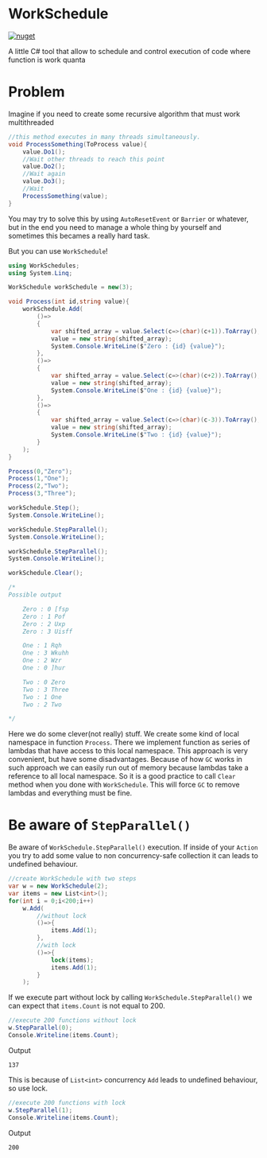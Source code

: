# WorkSchedule
[![nuget](https://img.shields.io/nuget/v/Kemsekov.WorkSchedule.svg)](https://www.nuget.org/packages/Kemsekov.WorkSchedule/) 

A little C# tool that allow to schedule and control execution of code where function is work quanta
# Problem
Imagine if you need to create some recursive algorithm that must work multithreaded
```cs
//this method executes in many threads simultaneously.
void ProcessSomething(ToProcess value){
    value.Do1();
    //Wait other threads to reach this point
    value.Do2();
    //Wait again
    value.Do3();
    //Wait
    ProcessSomething(value);
}
```
You may try to solve this by using `AutoResetEvent` or `Barrier` or whatever, but in the end you
need to manage a whole thing by yourself and sometimes this becames a really hard task.

But you can use `WorkSchedule`!

```cs
using WorkSchedules;
using System.Linq;

WorkSchedule workSchedule = new(3);

void Process(int id,string value){
    workSchedule.Add(
        ()=>
        {
            var shifted_array = value.Select(c=>(char)(c+1)).ToArray();
            value = new string(shifted_array);
            System.Console.WriteLine($"Zero : {id} {value}");
        },
        ()=>
        {
            var shifted_array = value.Select(c=>(char)(c+2)).ToArray();
            value = new string(shifted_array);
            System.Console.WriteLine($"One : {id} {value}");
        },
        ()=>
        {
            var shifted_array = value.Select(c=>(char)(c-3)).ToArray();
            value = new string(shifted_array);
            System.Console.WriteLine($"Two : {id} {value}");
        }
    );
}

Process(0,"Zero");
Process(1,"One");
Process(2,"Two");
Process(3,"Three");

workSchedule.Step();
System.Console.WriteLine();

workSchedule.StepParallel();
System.Console.WriteLine();

workSchedule.StepParallel();
System.Console.WriteLine();

workSchedule.Clear();

/*
Possible output

    Zero : 0 [fsp
    Zero : 1 Pof
    Zero : 2 Uxp
    Zero : 3 Uisff

    One : 1 Rqh
    One : 3 Wkuhh
    One : 2 Wzr
    One : 0 ]hur

    Two : 0 Zero
    Two : 3 Three
    Two : 1 One
    Two : 2 Two

*/
```
Here we do some clever(not really) stuff.
We create some kind of local namespace in function `Process`. There we implement function as series of lambdas that have access
to this local namespace. This approach is very convenient, but have some disadvantages.
Because of how `GC` works in such approach we can easily run out of memory because lambdas take a reference to all local namespace. 
So it is a good practice to call `Clear` method when you done with `WorkSchedule`. This will force `GC` to remove lambdas and
everything must be fine.

# Be aware of `StepParallel()` 

Be aware of `WorkSchedule.StepParallel()` execution. If inside of your `Action` you try to add some value to non concurrency-safe collection it can leads  to undefined behaviour.

```cs
//create WorkSchedule with two steps
var w = new WorkSchedule(2);
var items = new List<int>();
for(int i = 0;i<200;i++)
    w.Add(
        //without lock
        ()=>{
            items.Add(1);
        },
        //with lock
        ()=>{
            lock(items);
            items.Add(1);
        }
    );

```

If we execute part without lock by calling `WorkSchedule.StepParallel()` we can expect that `items.Count` is not equal to 200.

```cs
//execute 200 functions without lock
w.StepParallel(0);
Console.Writeline(items.Count);
```
Output
```
137
```

This is because of `List<int>` concurrency `Add` leads to undefined behaviour, so use lock.

```cs
//execute 200 functions with lock
w.StepParallel(1);
Console.Writeline(items.Count);
```

Output
```
200
```








